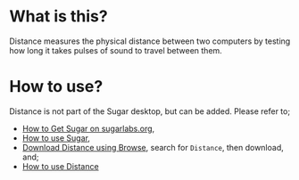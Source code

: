 What is this?
=============

Distance measures the physical distance between two computers by testing how long it takes pulses of sound to travel between them.

How to use?
===========

Distance is not part of the Sugar desktop, but can be added.  Please refer to;

* [How to Get Sugar on sugarlabs.org](https://sugarlabs.org/),
* [How to use Sugar](https://help.sugarlabs.org/),
* [Download Distance using Browse](https://activities.sugarlabs.org/), search for `Distance`, then download, and;
* [How to use Distance](https://help.sugarlabs.org/distance.html)
